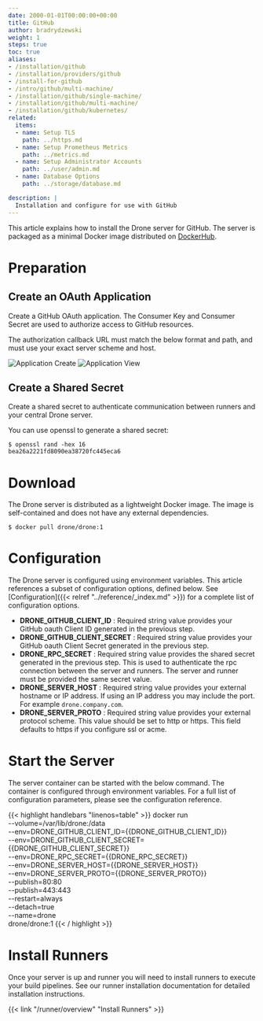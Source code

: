 ```yaml
---
date: 2000-01-01T00:00:00+00:00
title: GitHub
author: bradrydzewski
weight: 1
steps: true
toc: true
aliases:
- /installation/github
- /installation/providers/github
- /install-for-github
- /intro/github/multi-machine/
- /installation/github/single-machine/
- /installation/github/multi-machine/
- /installation/github/kubernetes/
related:
  items:
  - name: Setup TLS
    path: ../https.md
  - name: Setup Prometheus Metrics
    path: ../metrics.md
  - name: Setup Administrator Accounts
    path: ../user/admin.md
  - name: Database Options
    path: ../storage/database.md

description: |
  Installation and configure for use with GitHub
---
```


This article explains how to install the Drone server for GitHub. The server is packaged as a minimal Docker image distributed on [DockerHub](https://hub.docker.com/r/drone/drone).

# Preparation

## Create an OAuth Application

Create a GitHub OAuth application. The Consumer Key and Consumer Secret are used to authorize access to GitHub resources.

<div class="alert alert-warn">
The authorization callback URL must match the below format and path, and must use your exact server scheme and host.
</div>

![Application Create](/screenshots/github_application_create.png)
![Application View](/screenshots/github_application_created.png)

## Create a Shared Secret
Create a shared secret to authenticate communication between runners and your central Drone server.

You can use openssl to generate a shared secret:

```
$ openssl rand -hex 16
bea26a2221fd8090ea38720fc445eca6
```

# Download

The Drone server is distributed as a lightweight Docker image. The image is self-contained and does not have any external dependencies.

```
$ docker pull drone/drone:1
```

# Configuration

The Drone server is configured using environment variables. This article references a subset of configuration options, defined below. See [Configuration]({{< relref "../reference/_index.md" >}}) for a complete list of configuration options.

* __DRONE_GITHUB_CLIENT_ID__
  : Required string value provides your GitHub oauth Client ID generated in the previous step.
* __DRONE_GITHUB_CLIENT_SECRET__
  : Required string value provides your GitHub oauth Client Secret generated in the previous step.
* __DRONE_RPC_SECRET__
  : Required string value provides the shared secret generated in the previous step. This is used to authenticate the rpc connection between the server and runners. The server and runner must be provided the same secret value.
* __DRONE_SERVER_HOST__
  : Required string value provides your external hostname or IP address. If using an IP address you may include the port. For example `drone.company.com`.
* __DRONE_SERVER_PROTO__
  : Required string value provides your external protocol scheme. This value should be set to http or https. This field defaults to https if you configure ssl or acme.

# Start the Server

The server container can be started with the below command. The container is configured through environment variables. For a full list of configuration parameters, please see the configuration reference.

{{< highlight handlebars "linenos=table" >}}
docker run \
  --volume=/var/lib/drone:/data \
  --env=DRONE_GITHUB_CLIENT_ID={{DRONE_GITHUB_CLIENT_ID}} \
  --env=DRONE_GITHUB_CLIENT_SECRET={{DRONE_GITHUB_CLIENT_SECRET}} \
  --env=DRONE_RPC_SECRET={{DRONE_RPC_SECRET}} \
  --env=DRONE_SERVER_HOST={{DRONE_SERVER_HOST}} \
  --env=DRONE_SERVER_PROTO={{DRONE_SERVER_PROTO}} \
  --publish=80:80 \
  --publish=443:443 \
  --restart=always \
  --detach=true \
  --name=drone \
  drone/drone:1
{{< / highlight >}}

# Install Runners

Once your server is up and runner you will need to install runners to execute your build pipelines. See our runner installation documentation for detailed installation instructions. 

{{< link "/runner/overview" "Install Runners" >}}
